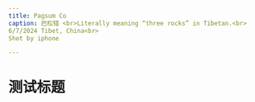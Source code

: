 ```yaml
---
title: Pagsum Co
caption: 巴松错 <br>Literally meaning “three rocks” in Tibetan.<br>
6/7/2024 Tibet, China<br>
Shot by iphone

---
```


# 测试标题
